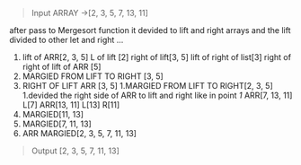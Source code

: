 > Input ARRAY ->[2, 3, 5, 7, 13, 11]

after pass to  Mergesort function it devided to lift and right arrays
and the lift divided to other let and right ...
 
1. lift of  ARR[2, 3, 5]  L of lift [2]   right of lift[3, 5]  lift of right of list[3] 
  right of right of lift of ARR [5]
2. MARGIED FROM LIFT  TO RIGHT [3, 5]
3. RIGHT OF LIFT ARR [3, 5]
1.MARGIED FROM LIFT  TO RIGHT[2, 3, 5]
1.devided the right side of ARR to lift and right  like in point _*1*_  ARR[7, 13, 11]  L[7]   ARR[13, 11]  L[13]  R[11]
4. MARGIED[11, 13]
5. MARGIED[7, 11, 13]
6. ARR MARGIED[2, 3, 5, 7, 11, 13]

>Output [2, 3, 5, 7, 11, 13]